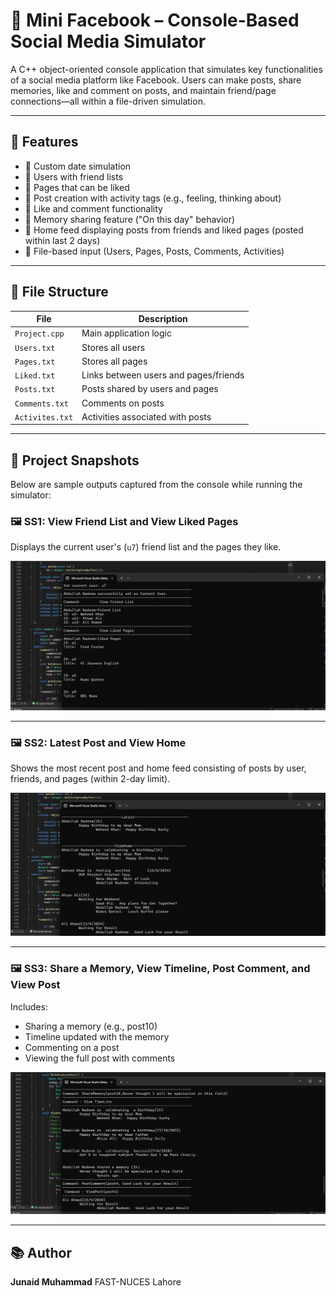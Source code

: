# 📘 Mini Facebook – Console-Based Social Media Simulator

A C++ object-oriented console application that simulates key functionalities of a social media platform like Facebook. Users can make posts, share memories, like and comment on posts, and maintain friend/page connections—all within a file-driven simulation.

---

## 🚀 Features

* 📅 Custom date simulation
* 👤 Users with friend lists
* 📄 Pages that can be liked
* 🧵 Post creation with activity tags (e.g., feeling, thinking about)
* 💬 Like and comment functionality
* 🧠 Memory sharing feature ("On this day" behavior)
* 🏡 Home feed displaying posts from friends and liked pages (posted within last 2 days)
* 📁 File-based input (Users, Pages, Posts, Comments, Activities)

---

## 🧩 File Structure

| File            | Description                           |
| --------------- | ------------------------------------- |
| `Project.cpp`   | Main application logic                |
| `Users.txt`     | Stores all users                      |
| `Pages.txt`     | Stores all pages                      |
| `Liked.txt`     | Links between users and pages/friends |
| `Posts.txt`     | Posts shared by users and pages       |
| `Comments.txt`  | Comments on posts                     |
| `Activites.txt` | Activities associated with posts      |

---

## 📸 Project Snapshots

Below are sample outputs captured from the console while running the simulator:

### 🖼️ SS1: View Friend List and View Liked Pages

Displays the current user's (`u7`) friend list and the pages they like.

![View Friend List and Liked Pages](S1.png)

---

### 🖼️ SS2: Latest Post and View Home

Shows the most recent post and home feed consisting of posts by user, friends, and pages (within 2-day limit).

![Latest Post and Home Feed](S2.png)

---

### 🖼️ SS3: Share a Memory, View Timeline, Post Comment, and View Post

Includes:

* Sharing a memory (e.g., post10)
* Timeline updated with the memory
* Commenting on a post
* Viewing the full post with comments

![Memory, Timeline, and Comment](S3.png)

---

## 📚 Author

**Junaid Muhammad**
FAST-NUCES Lahore

